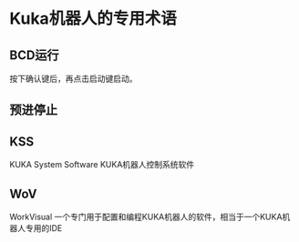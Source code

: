 # Kuka机器人的专用术语

## BCD运行

按下确认键后，再点击启动键启动。

## 预进停止

## KSS

KUKA System Software
KUKA机器人控制系统软件

## WoV

WorkVisual
一个专门用于配置和编程KUKA机器人的软件，相当于一个KUKA机器人专用的IDE
